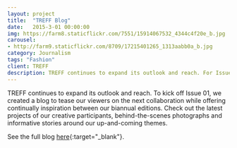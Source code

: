 ```yaml
---
layout: project
title:  "TREFF Blog"
date:   2015-3-01 00:00:00
img: https://farm8.staticflickr.com/7551/15914067532_4344c4f20e_b.jpg
carousel:
- http://farm9.staticflickr.com/8709/17215401265_1313aabb0a_b.jpg
category: Journalism
tags: "Fashion"
client: TREFF
description: TREFF continues to expand its outlook and reach. For Issue 01, we created a blog to tease our viewers on the next collaboration while offering continually inspiration between ...
---
```

TREFF continues to expand its outlook and reach. To kick off Issue 01, we created a blog to tease our viewers on the next collaboration while offering continually inspiration between our biannual editions. Check out the latest projects of our creative participants, behind-the-scenes photographs and informative stories around our up-and-coming themes. 

See the full blog [here](http://treffmagazine-blog.tumblr.com){:target="_blank"}.

